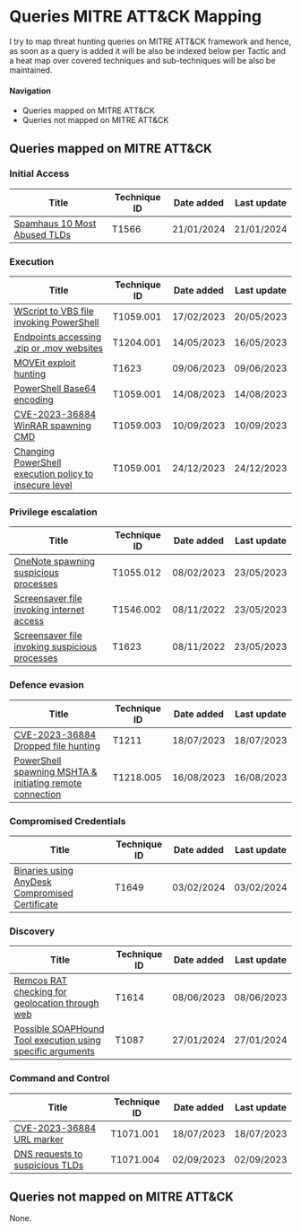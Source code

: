 # Queries MITRE ATT&CK Mapping

I try to map threat hunting queries on MITRE ATT&CK framework and hence, as soon as a query is added it will be also be indexed below per Tactic and a heat map over covered techniques and sub-techniques will be also be maintained.

#### Navigation
- Queries mapped on MITRE ATT&CK
- Queries not mapped on MITRE ATT&CK

## Queries mapped on MITRE ATT&CK

### Initial Access

| Title        | Technique ID           | Date added  | Last update |
|---------------|---------------|-------|-------|
| [Spamhaus 10 Most Abused TLDs](https://github.com/cyb3rmik3/KQL-threat-hunting-queries/blob/main/01.ThreatHunting/Spamhaus-10-most-abused-tlds.md)      | T1566 | 21/01/2024 | 21/01/2024 |

### Execution

| Title        | Technique ID           | Date added  | Last update |
|---------------|---------------|-------|-------|
| [WScript to VBS file invoking PowerShell](https://github.com/cyb3rmik3/KQL-threat-hunting-queries/blob/main/01.ThreatHunting/wscript-vbs-spawning-suspicious-processes.md)      | T1059.001 | 17/02/2023 | 20/05/2023 |
| [Endpoints accessing .zip or .mov websites](https://github.com/cyb3rmik3/KQL-threat-hunting-queries/blob/main/01.ThreatHunting/network-zipandmov-access.md)      | T1204.001 | 14/05/2023 | 16/05/2023 |
| [MOVEit exploit hunting](https://github.com/cyb3rmik3/KQL-threat-hunting-queries/blob/main/01.ThreatHunting/MOVEit-exploit-hunting.md)      | T1623 | 09/06/2023 | 09/06/2023 |
| [PowerShell Base64 encoding](https://github.com/cyb3rmik3/KQL-threat-hunting-queries/blob/main/01.ThreatHunting/powershell-base64-encoding.md)   | T1059.001 | 14/08/2023 | 14/08/2023 |
| [CVE-2023-36884 WinRAR spawning CMD](https://github.com/cyb3rmik3/KQL-threat-hunting-queries/blob/main/01.ThreatHunting/CVE-2023-38831-winrar-spawning-cmd.md)      | T1059.003 | 10/09/2023 | 10/09/2023 |
| [Changing PowerShell execution policy to insecure level](https://github.com/cyb3rmik3/KQL-threat-hunting-queries/blob/main/01.ThreatHunting/changing-powershell-execution-policy-to-insecure-level.md)      | T1059.001 | 24/12/2023 | 24/12/2023 |

### Privilege escalation

| Title        | Technique ID           | Date added  | Last update |
|---------------|---------------|-------|-------|
| [OneNote spawning suspicious processes](https://github.com/cyb3rmik3/KQL-threat-hunting-queries/blob/main/01.ThreatHunting/wscript-vbs-spawning-suspicious-processes.md)      | T1055.012 | 08/02/2023 | 23/05/2023 |
| [Screensaver file invoking internet access](https://github.com/cyb3rmik3/KQL-threat-hunting-queries/blob/main/01.ThreatHunting/screensaver-file-invoking-internet-access.md)      | T1546.002 | 08/11/2022 | 23/05/2023 |
| [Screensaver file invoking suspicious processes](https://github.com/cyb3rmik3/KQL-threat-hunting-queries/blob/main/01.ThreatHunting/screensaver-file-invoking-suspicious-processes.md)      | T1623 | 08/11/2022 | 23/05/2023 |

### Defence evasion

| Title        | Technique ID           | Date added  | Last update |
|---------------|---------------|-------|-------|
| [CVE-2023-36884 Dropped file hunting](https://github.com/cyb3rmik3/KQL-threat-hunting-queries/blob/main/01.ThreatHunting/CVE-2023-36884-dropped-file.md)      | T1211 | 18/07/2023 | 18/07/2023 |
| [PowerShell spawning MSHTA & initiating remote connection](https://github.com/cyb3rmik3/KQL-threat-hunting-queries/blob/main/01.ThreatHunting/powershell-spawning-mshta-initiating-connection.md)      | T1218.005 | 16/08/2023 | 16/08/2023 |

### Compromised Credentials

| Title        | Technique ID           | Date added  | Last update |
|---------------|---------------|-------|-------|
| [Binaries using AnyDesk Compromised Certificate](https://github.com/cyb3rmik3/KQL-threat-hunting-queries/blob/main/01.ThreatHunting/binaries-using-anydesk-compromised-certificate.md)      | T1649 | 03/02/2024	 | 03/02/2024 |

### Discovery

| Title        | Technique ID           | Date added  | Last update |
|---------------|---------------|-------|-------|
| [Remcos RAT checking for geolocation through web](https://github.com/cyb3rmik3/KQL-threat-hunting-queries/blob/main/01.ThreatHunting/remcos-rat-checking-for-geolocation.md)      | T1614 | 08/06/2023 | 08/06/2023 |
| [Possible SOAPHound Tool execution using specific arguments](https://github.com/cyb3rmik3/KQL-threat-hunting-queries/blob/main/01.ThreatHunting/possible-soaphound-tool-execution-using-specific-arguments.md)      | T1087 | 27/01/2024 | 27/01/2024 |

### Command and Control

| Title        | Technique ID           | Date added  | Last update |
|---------------|---------------|-------|-------|
| [CVE-2023-36884 URL marker](https://github.com/cyb3rmik3/KQL-threat-hunting-queries/blob/main/01.ThreatHunting/CVE-2023-36884-url-marker.md)      | T1071.001 | 18/07/2023 | 18/07/2023 |
| [DNS requests to suspicious TLDs](https://github.com/cyb3rmik3/KQL-threat-hunting-queries/blob/main/01.ThreatHunting/dns-requests-to-suspicious-tlds.md)      | T1071.004 | 02/09/2023 | 02/09/2023 |

## Queries not mapped on MITRE ATT&CK
None.
